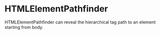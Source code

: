 # HTMLElementPathfinder
HTMLElementPathfinder can reveal the hierarchical tag path to an element starting from body.
